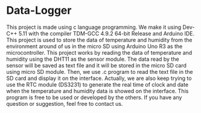 # Data-Logger
This project is made using c language programming. We make it using Dev-C++ 5.11 with the compiler TDM-GCC 4.9.2 64-bit Release and Arduino IDE. 
This project is used to store the data of temperature and humidity from the environment around of us in the micro SD using Arduino Uno R3 as the microcontroller. 
This project works by reading the data of temperature and humidity using the DHT11 as the sensor module. 
The data read by the sensor will be saved as text file and it will be stored in the micro SD card using micro SD module. 
Then, we use .c program to read the text file in the SD card and display it on the interface. 
Actually, we are also keep trying to use the RTC module (DS3231) to generate the real time of clock and date when the temperature and humidity data is showed on the interface.
This program is free to be used or developed by the others. If you have any question or suggestion, feel free to contact us.
